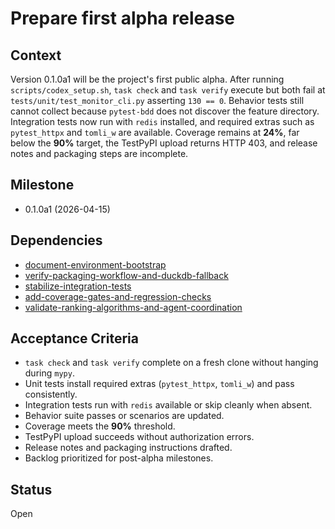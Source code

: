 # Prepare first alpha release

## Context
Version 0.1.0a1 will be the project's first public alpha. After running
`scripts/codex_setup.sh`, `task check` and `task verify` execute but both
fail at `tests/unit/test_monitor_cli.py` asserting `130 == 0`. Behavior
tests still cannot collect because `pytest-bdd` does not discover the
feature directory. Integration tests now run with `redis` installed, and
required extras such as `pytest_httpx` and `tomli_w` are available.
Coverage remains at **24%**, far below the **90%** target, the TestPyPI
upload returns HTTP 403, and release notes and packaging steps are
incomplete.

## Milestone

- 0.1.0a1 (2026-04-15)

## Dependencies

- [document-environment-bootstrap](
  archive/document-environment-bootstrap.md)
- [verify-packaging-workflow-and-duckdb-fallback](
  archive/verify-packaging-workflow-and-duckdb-fallback.md)
- [stabilize-integration-tests](
  archive/stabilize-integration-tests.md)
- [add-coverage-gates-and-regression-checks](
  archive/add-coverage-gates-and-regression-checks.md)
- [validate-ranking-algorithms-and-agent-coordination](
  archive/validate-ranking-algorithms-and-agent-coordination.md)

## Acceptance Criteria
- `task check` and `task verify` complete on a fresh clone without
  hanging during `mypy`.
- Unit tests install required extras (`pytest_httpx`, `tomli_w`) and pass
  consistently.
- Integration tests run with `redis` available or skip cleanly when absent.
- Behavior suite passes or scenarios are updated.
- Coverage meets the **90%** threshold.
- TestPyPI upload succeeds without authorization errors.
- Release notes and packaging instructions drafted.
- Backlog prioritized for post-alpha milestones.

## Status
Open

